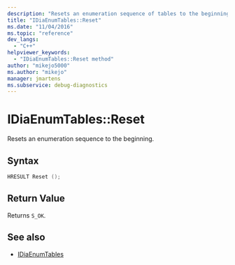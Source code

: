 ```yaml
---
description: "Resets an enumeration sequence of tables to the beginning."
title: "IDiaEnumTables::Reset"
ms.date: "11/04/2016"
ms.topic: "reference"
dev_langs:
  - "C++"
helpviewer_keywords:
  - "IDiaEnumTables::Reset method"
author: "mikejo5000"
ms.author: "mikejo"
manager: jmartens
ms.subservice: debug-diagnostics
---
```

# IDiaEnumTables::Reset

Resets an enumeration sequence to the beginning.

## Syntax

```C++
HRESULT Reset ();
```

## Return Value
 Returns `S_OK`.

## See also
- [IDiaEnumTables](../../debugger/debug-interface-access/idiaenumtables.md)
